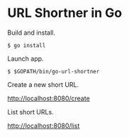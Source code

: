 # URL Shortner in Go

Build and install.

```shell
$ go install
```

Launch app.

```shell
$ $GOPATH/bin/go-url-shortner
```

Create a new short URL.

<http://localhost:8080/create>

List short URLs.

<http://localhost:8080/list>
